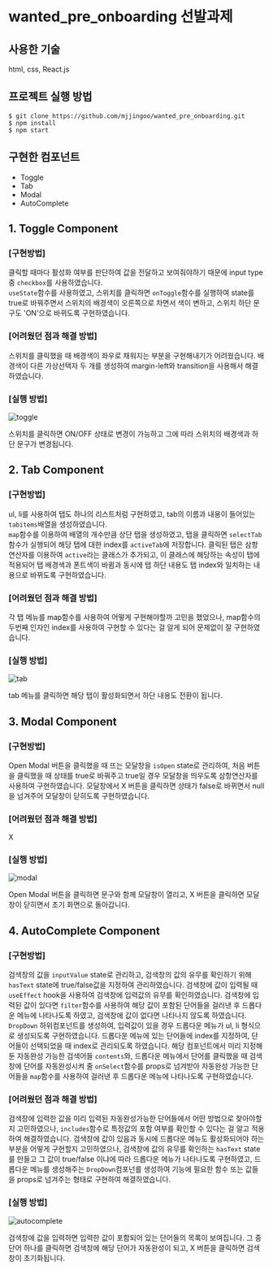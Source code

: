 # wanted_pre_onboarding 선발과제

## 사용한 기술

html, css, React.js

## 프로젝트 실행 방법

```
$ git clone https://github.com/mjjingoo/wanted_pre_onboarding.git
$ npm install
$ npm start
```

## 구현한 컴포넌트

- Toggle
- Tab
- Modal
- AutoComplete

## 1. Toggle Component

### [구현방법]

클릭할 때마다 활성화 여부를 판단하여 값을 전달하고 보여줘야하기 때문에 input type 중 `checkbox`를 사용하였습니다.  
 `useState`함수를 사용하였고, 스위치를 클릭하면 `onToggle`함수를 실행하여 state를 true로 바꿔주면서 스위치의 배경색이 오른쪽으로 차면서 색이 변하고, 스위치 하단 문구도 'ON'으로 바뀌도록 구현하였습니다.

### [어려웠던 점과 해결 방법]

스위치를 클릭했을 때 배경색이 좌우로 채워지는 부분을 구현해내기가 어려웠습니다. 배경색이 다른 가상선택자 두 개를 생성하여 margin-left와 transition을 사용해서 해결하였습니다.

### [실행 방법]

![toggle](https://user-images.githubusercontent.com/92355405/153694005-05e7f4a3-4b3f-4c44-8620-e57bc9a5b92a.gif)

스위치를 클릭하면 ON/OFF 상태로 변경이 가능하고 그에 따라 스위치의 배경색과 하단 문구가 변경됩니다.

## 2. Tab Component

### [구현방법]

ul, li를 사용하여 탭도 하나의 리스트처럼 구현하였고, tab의 이름과 내용이 들어있는 `tabitems`배열을 생성하였습니다.  
 `map`함수를 이용하여 배열의 개수만큼 상단 탭을 생성하였고, 탭을 클릭하면 `selectTab`함수가 실행되어 해당 탭에 대한 index를 `activeTab`에 저장합니다.
클릭된 탭은 삼항 연산자를 이용하여 `active`라는 클래스가 추가되고, 이 클래스에 해당하는 속성이 탭에 적용되어 탭 배경색과 폰트색이 바뀜과 동시에 탭 하단 내용도 탭 index와 일치하는 내용으로 바뀌도록 구현하였습니다.

### [어려웠던 점과 해결 방법]

각 탭 메뉴를 map함수를 사용하여 어떻게 구현해야할까 고민을 했었으나, map함수의 두번째 인자인 index를 사용하여 구현할 수 있다는 걸 알게 되어 문제없이 잘 구현하였습니다.

### [실행 방법]

![tab](https://user-images.githubusercontent.com/92355405/153694006-ebbf054d-356a-4c45-8e07-e233ee61b739.gif)

tab 메뉴를 클릭하면 해당 탭이 활성화되면서 하단 내용도 전환이 됩니다.

## 3. Modal Component

### [구현방법]

Open Modal 버튼을 클릭했을 때 뜨는 모달창을 `isOpen` state로 관리하여, 처음 버튼을 클릭했을 때 상태를 true로 바꿔주고 true일 경우 모달창을 띄우도록 삼항연산자를 사용하여 구현하였습니다.
모달창에서 X 버튼을 클릭하면 상태가 false로 바뀌면서 null을 넘겨주어 모달창이 닫히도록 구현하였습니다.

### [어려웠던 점과 해결 방법]

X

### [실행 방법]

![modal](https://user-images.githubusercontent.com/92355405/153694000-0baed62c-055a-46c1-9738-f0c538334439.gif)

Open Modal 버튼을 클릭하면 문구와 함께 모달창이 열리고, X 버튼을 클릭하면 모달창이 닫히면서 초기 화면으로 돌아갑니다.

## 4. AutoComplete Component

### [구현방법]

검색창의 값을 `inputValue` state로 관리하고, 검색창의 값의 유무를 확인하기 위해 `hasText` state에 true/false값을 지정하여 관리하였습니다. 검색창에 값이 입력될 때 `useEffect` hook을 사용하여 검색창에 입력값의 유무를 확인하였습니다.
검색창에 입력된 값이 있다면 `filter`함수를 사용하여 해당 값이 포함된 단어들을 걸러낸 후 드롭다운 메뉴에 나타나도록 하였고, 검색창에 값이 없다면 나타나지 않도록 하였습니다.
`DropDown` 하위컴포넌트를 생성하여, 입력값이 있을 경우 드롭다운 메뉴가 ul, li 형식으로 생성되도록 구현하였습니다.
드롭다운 메뉴에 있는 단어들에 index를 지정하여, 단어들이 선택되었을 때 index로 관리되도록 하였습니다.
해당 컴포넌트에서 미리 지정해둔 자동완성 가능한 검색어들 `contents`와, 드롭다운 메뉴에서 단어를 클릭했을 때 검색창에 단어를 자동완성시켜 줄 `onSelect`함수를 props로 넘겨받아 자동완성 가능한 단어들을 `map`함수를 사용하여 걸러낸 후 드롭다운 메뉴에 나타나도록 구현하였습니다.

### [어려웠던 점과 해결 방법]

검색창에 입력한 값을 미리 입력된 자동완성가능한 단어들에서 어떤 방법으로 찾아야할지 고민하였으나, `includes`함수로 특정값의 포함 여부를 확인할 수 있다는 걸 알고 적용하여 해결하였습니다.
검색창에 값이 있음과 동시에 드롭다운 메뉴도 활성화되어야 하는 부분을 어떻게 구현할지 고민하였으나, 검색창에 값의 유무를 확인하는 `hasText` state를 만들고 그 값이 true/false 이냐에 따라 드롭다운 메뉴가 나타나도록 구현하였고, 드롭다운 메뉴를 생성해주는 `DropDown`컴포넌를 생성하여 기능에 필요한 함수 또는 값들을 props로 넘겨주는 형태로 구현하여 해결하였습니다.

### [실행 방법]

![autocomplete](https://user-images.githubusercontent.com/92355405/153694004-d9b6858c-b3f7-42ea-a210-ce26f569ff5a.gif)

검색창에 값을 입력하면 입력한 값이 포함되어 있는 단어들의 목록이 보여집니다. 그 중 단어 하나를 클릭하면 검색창에 해당 단어가 자동완성이 되고, X 버튼을 클릭하면 검색창이 초기화됩니다.
